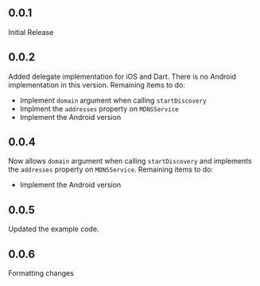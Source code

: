 ## 0.0.1

Initial Release

## 0.0.2

Added delegate implementation for iOS and Dart. There is no Android implementation in this version.
Remaining items to do:

  * Implement `domain` argument when calling `startDiscovery`
  * Implment the `addresses` property on `MDNSService`
  * Implement the Android version

## 0.0.4

Now allows `domain` argument when calling `startDiscovery` and
implements the `addresses` property on `MDNSService`. Remaining items to do:

  * Implement the Android version

## 0.0.5

Updated the example code.

## 0.0.6

Formatting changes


